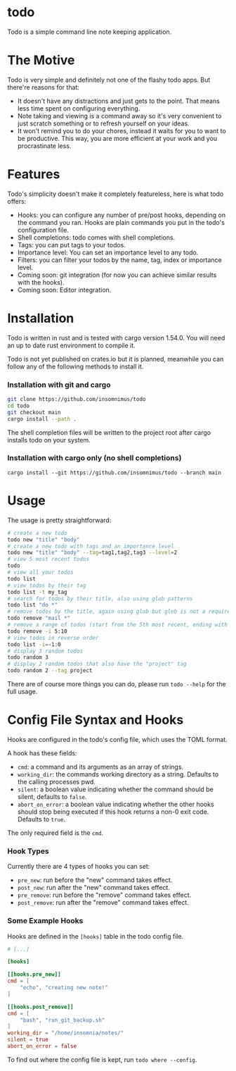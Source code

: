 # todo

Todo is a simple command line note keeping application.

# The Motive

Todo is very simple and definitely not one of the flashy todo apps. But there're reasons for that:

-	It doesn't have any distractions and just gets to the point. That means less time spent on configuring everything.
-	Note taking and viewing is a command away so it's very convenient to just scratch something or to refresh yourself on your ideas.
-	It won't remind you to do your chores, instead it waits for you to want to be productive. This way, you are more efficient at your work and you procrastinate less.

# Features

Todo's simplicity doesn't make it completely featureless, here is what todo offers:

-	Hooks: you can configure any number of pre/post hooks, depending on the command you ran. Hooks are plain commands you put in the todo's configuration file.
-	Shell completions: todo comes with shell completions.
-	Tags: you can put tags to your todos.
-	Importance level: You can set an importance level to any todo.
-	Filters: you can filter your todos by the name, tag, index or importance level.
-	Coming soon: git integration (for now you can achieve similar results with the hooks).
-	Coming soon: Editor integration.

# Installation

Todo is written in rust and is tested with cargo version 1.54.0. You will need an up to date rust environment to compile it.

Todo is not yet published on crates.io but it is planned, meanwhile you can follow any of the following methods to install it.

### Installation with git and cargo

```sh
git clone https://github.com/insomnimus/todo
cd todo
git checkout main
cargo install --path .
```

The shell completion files will be written to the project root after cargo installs todo on your system.

### Installation with cargo only (no shell completions)

`cargo install --git https://github.com/insomnimus/todo --branch main`

# Usage

The usage is pretty straightforward:

```sh
# create a new todo
todo new "title" "body"
# create a new todo with tags and an importance level
todo new "title" "body" --tag=tag1,tag2,tag3 --level=2
# view 5 most recent todos
todo
# view all your todos
todo list
# view todos by their tag
todo list -t my_tag
# search for todos by their title, also using glob patterns
todo list "do *"
# remove todos by the title, again using glob but glob is not a requirement
todo remove "mail *"
# remove a range of todos (start from the 5th most recent, ending with the 10th most recent)
todo remove -i 5:10
# view todos in reverse order
todo list -i=-1:0
# display 3 random todos
todo random 3
# display 2 random todos that also have the "project" tag
todo random 2 --tag project
```

There are of course more things you can do, please run `todo --help` for the full usage.

# Config File Syntax and Hooks


Hooks are configured in the todo's config file, which uses the TOML format.

A hook has these fields:

-	`cmd`: a command and its arguments as an array of strings.
-	`working_dir`: the commands working directory as a string. Defaults to the calling processes pwd.
-	`silent`: a boolean value indicating whether the command should be silent, defaults to `false`.
-	`abort_on_error`: a boolean value indicating whether the other hooks should stop being executed if this hook returns a non-0 exit code. Defaults to `true`.

The only required field is the `cmd`.

### Hook Types

Currently there are 4 types of hooks you can set:

-	`pre_new`: run before the "new" command takes effect.
-	`post_new`: run after the "new" command takes effect.
-	`pre_remove`: run before the "remove" command takes effect.
-	`post_remove`: run after the "remove" command  takes effect.

### Some Example Hooks

Hooks are defined in the `[hooks]` table in the todo config file.

```toml
# [...]

[hooks]

[[hooks.pre_new]]
cmd = [
	"echo", "creating new note!"
]

[[hooks.post_remove]]
cmd = [
	"bash", "run_git_backup.sh"
]
working_dir = "/home/insomnia/notes/"
silent = true
abort_on_error = false
```

To find out where the config file is kept, run `todo where --config`.
